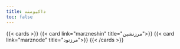 ```yaml
---
title: داکیومنت
toc: false
---
```


{{< cards >}}
  {{< card link="marzneshin" title="مرزنشین">}}
  {{< card link="marznode" title="مرزنود">}}
{{< /cards >}}
